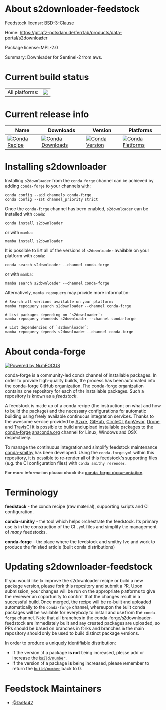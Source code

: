 About s2downloader-feedstock
============================

Feedstock license: [BSD-3-Clause](https://github.com/conda-forge/s2downloader-feedstock/blob/main/LICENSE.txt)

Home: https://git.gfz-potsdam.de/fernlab/products/data-portal/s2downloader

Package license: MPL-2.0

Summary: Downloader for Sentinel-2 from aws.

Current build status
====================


<table><tr><td>All platforms:</td>
    <td>
      <a href="https://dev.azure.com/conda-forge/feedstock-builds/_build/latest?definitionId=22803&branchName=main">
        <img src="https://dev.azure.com/conda-forge/feedstock-builds/_apis/build/status/s2downloader-feedstock?branchName=main">
      </a>
    </td>
  </tr>
</table>

Current release info
====================

| Name | Downloads | Version | Platforms |
| --- | --- | --- | --- |
| [![Conda Recipe](https://img.shields.io/badge/recipe-s2downloader-green.svg)](https://anaconda.org/conda-forge/s2downloader) | [![Conda Downloads](https://img.shields.io/conda/dn/conda-forge/s2downloader.svg)](https://anaconda.org/conda-forge/s2downloader) | [![Conda Version](https://img.shields.io/conda/vn/conda-forge/s2downloader.svg)](https://anaconda.org/conda-forge/s2downloader) | [![Conda Platforms](https://img.shields.io/conda/pn/conda-forge/s2downloader.svg)](https://anaconda.org/conda-forge/s2downloader) |

Installing s2downloader
=======================

Installing `s2downloader` from the `conda-forge` channel can be achieved by adding `conda-forge` to your channels with:

```
conda config --add channels conda-forge
conda config --set channel_priority strict
```

Once the `conda-forge` channel has been enabled, `s2downloader` can be installed with `conda`:

```
conda install s2downloader
```

or with `mamba`:

```
mamba install s2downloader
```

It is possible to list all of the versions of `s2downloader` available on your platform with `conda`:

```
conda search s2downloader --channel conda-forge
```

or with `mamba`:

```
mamba search s2downloader --channel conda-forge
```

Alternatively, `mamba repoquery` may provide more information:

```
# Search all versions available on your platform:
mamba repoquery search s2downloader --channel conda-forge

# List packages depending on `s2downloader`:
mamba repoquery whoneeds s2downloader --channel conda-forge

# List dependencies of `s2downloader`:
mamba repoquery depends s2downloader --channel conda-forge
```


About conda-forge
=================

[![Powered by
NumFOCUS](https://img.shields.io/badge/powered%20by-NumFOCUS-orange.svg?style=flat&colorA=E1523D&colorB=007D8A)](https://numfocus.org)

conda-forge is a community-led conda channel of installable packages.
In order to provide high-quality builds, the process has been automated into the
conda-forge GitHub organization. The conda-forge organization contains one repository
for each of the installable packages. Such a repository is known as a *feedstock*.

A feedstock is made up of a conda recipe (the instructions on what and how to build
the package) and the necessary configurations for automatic building using freely
available continuous integration services. Thanks to the awesome service provided by
[Azure](https://azure.microsoft.com/en-us/services/devops/), [GitHub](https://github.com/),
[CircleCI](https://circleci.com/), [AppVeyor](https://www.appveyor.com/),
[Drone](https://cloud.drone.io/welcome), and [TravisCI](https://travis-ci.com/)
it is possible to build and upload installable packages to the
[conda-forge](https://anaconda.org/conda-forge) [anaconda.org](https://anaconda.org/)
channel for Linux, Windows and OSX respectively.

To manage the continuous integration and simplify feedstock maintenance
[conda-smithy](https://github.com/conda-forge/conda-smithy) has been developed.
Using the ``conda-forge.yml`` within this repository, it is possible to re-render all of
this feedstock's supporting files (e.g. the CI configuration files) with ``conda smithy rerender``.

For more information please check the [conda-forge documentation](https://conda-forge.org/docs/).

Terminology
===========

**feedstock** - the conda recipe (raw material), supporting scripts and CI configuration.

**conda-smithy** - the tool which helps orchestrate the feedstock.
                   Its primary use is in the construction of the CI ``.yml`` files
                   and simplify the management of *many* feedstocks.

**conda-forge** - the place where the feedstock and smithy live and work to
                  produce the finished article (built conda distributions)


Updating s2downloader-feedstock
===============================

If you would like to improve the s2downloader recipe or build a new
package version, please fork this repository and submit a PR. Upon submission,
your changes will be run on the appropriate platforms to give the reviewer an
opportunity to confirm that the changes result in a successful build. Once
merged, the recipe will be re-built and uploaded automatically to the
`conda-forge` channel, whereupon the built conda packages will be available for
everybody to install and use from the `conda-forge` channel.
Note that all branches in the conda-forge/s2downloader-feedstock are
immediately built and any created packages are uploaded, so PRs should be based
on branches in forks and branches in the main repository should only be used to
build distinct package versions.

In order to produce a uniquely identifiable distribution:
 * If the version of a package **is not** being increased, please add or increase
   the [``build/number``](https://docs.conda.io/projects/conda-build/en/latest/resources/define-metadata.html#build-number-and-string).
 * If the version of a package **is** being increased, please remember to return
   the [``build/number``](https://docs.conda.io/projects/conda-build/en/latest/resources/define-metadata.html#build-number-and-string)
   back to 0.

Feedstock Maintainers
=====================

* [@DaRa42](https://github.com/DaRa42/)

